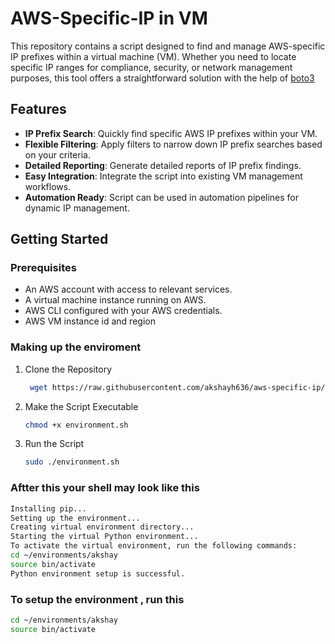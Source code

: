 # AWS-Specific-IP in VM

This repository contains a script designed to find and manage AWS-specific IP prefixes within a virtual machine (VM). Whether you need to locate specific IP ranges for compliance, security, or network management purposes, this tool offers a straightforward solution with the help of [boto3](https://github.com/boto/boto3) 

## Features

- **IP Prefix Search**: Quickly find specific AWS IP prefixes within your VM.
- **Flexible Filtering**: Apply filters to narrow down IP prefix searches based on your criteria.
- **Detailed Reporting**: Generate detailed reports of IP prefix findings.
- **Easy Integration**: Integrate the script into existing VM management workflows.
- **Automation Ready**: Script can be used in automation pipelines for dynamic IP management.

## Getting Started

### Prerequisites

- An AWS account with access to relevant services.
- A virtual machine instance running on AWS.
- AWS CLI configured with your AWS credentials.
- AWS VM instance id and region

### Making up the enviroment

1. Clone the Repository

   ```bash
    wget https://raw.githubusercontent.com/akshayh636/aws-specific-ip/main/environment.sh
    ```
2. Make the Script Executable  
    ```bash
    chmod +x environment.sh
    ```
3. Run the Script 
    ```bash
    sudo ./environment.sh
    ```

### Aftter this your shell may look like this

   ```bash
Installing pip...
Setting up the environment...
Creating virtual environment directory...
Starting the virtual Python environment...
To activate the virtual environment, run the following commands:
cd ~/environments/akshay
source bin/activate
Python environment setup is successful.
  ```    


### To setup the environment , run this
   ```bash
cd ~/environments/akshay
source bin/activate
  ```
